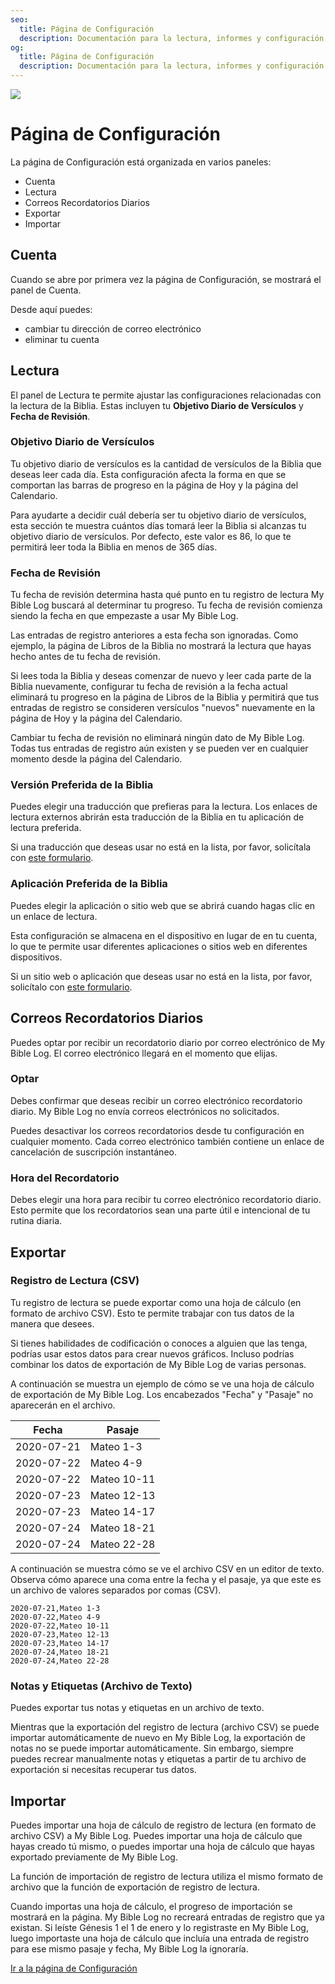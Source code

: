 ```yaml
---
seo:
  title: Página de Configuración
  description: Documentación para la lectura, informes y configuración de cuentas de My Bible Log
og:
  title: Página de Configuración
  description: Documentación para la lectura, informes y configuración de cuentas de My Bible Log
---
```


![](/share.jpg)

# Página de Configuración

La página de Configuración está organizada en varios paneles:

* Cuenta
* Lectura
* Correos Recordatorios Diarios
* Exportar
* Importar

## Cuenta

Cuando se abre por primera vez la página de Configuración, se mostrará el panel de Cuenta.

Desde aquí puedes:

* cambiar tu dirección de correo electrónico
* eliminar tu cuenta

## Lectura

El panel de Lectura te permite ajustar las configuraciones relacionadas con la lectura de la Biblia. Estas incluyen tu **Objetivo Diario de Versículos** y **Fecha de Revisión**.

### Objetivo Diario de Versículos

Tu objetivo diario de versículos es la cantidad de versículos de la Biblia que deseas leer cada día. Esta configuración afecta la forma en que se comportan las barras de progreso en la página de Hoy y la página del Calendario.

Para ayudarte a decidir cuál debería ser tu objetivo diario de versículos, esta sección te muestra cuántos días tomará leer la Biblia si alcanzas tu objetivo diario de versículos. Por defecto, este valor es 86, lo que te permitirá leer toda la Biblia en menos de 365 días.

### Fecha de Revisión

Tu fecha de revisión determina hasta qué punto en tu registro de lectura My Bible Log buscará al determinar tu progreso. Tu fecha de revisión comienza siendo la fecha en que empezaste a usar My Bible Log.

Las entradas de registro anteriores a esta fecha son ignoradas. Como ejemplo, la página de Libros de la Biblia no mostrará la lectura que hayas hecho antes de tu fecha de revisión.

Si lees toda la Biblia y deseas comenzar de nuevo y leer cada parte de la Biblia nuevamente, configurar tu fecha de revisión a la fecha actual eliminará tu progreso en la página de Libros de la Biblia y permitirá que tus entradas de registro se consideren versículos "nuevos" nuevamente en la página de Hoy y la página del Calendario.

Cambiar tu fecha de revisión no eliminará ningún dato de My Bible Log. Todas tus entradas de registro aún existen y se pueden ver en cualquier momento desde la página del Calendario.

### Versión Preferida de la Biblia

Puedes elegir una traducción que prefieras para la lectura. Los enlaces de lectura externos abrirán esta traducción de la Biblia en tu aplicación de lectura preferida.

Si una traducción que deseas usar no está en la lista, por favor, solicítala con [este formulario](/es/feedback).

### Aplicación Preferida de la Biblia

Puedes elegir la aplicación o sitio web que se abrirá cuando hagas clic en un enlace de lectura.

Esta configuración se almacena en el dispositivo en lugar de en tu cuenta, lo que te permite usar diferentes aplicaciones o sitios web en diferentes dispositivos.

Si un sitio web o aplicación que deseas usar no está en la lista, por favor, solicítalo con [este formulario](/es/feedback).

## Correos Recordatorios Diarios

Puedes optar por recibir un recordatorio diario por correo electrónico de My Bible Log. El correo electrónico llegará en el momento que elijas.

### Optar

Debes confirmar que deseas recibir un correo electrónico recordatorio diario. My Bible Log no envía correos electrónicos no solicitados.

Puedes desactivar los correos recordatorios desde tu configuración en cualquier momento. Cada correo electrónico también contiene un enlace de cancelación de suscripción instantáneo.

### Hora del Recordatorio

Debes elegir una hora para recibir tu correo electrónico recordatorio diario. Esto permite que los recordatorios sean una parte útil e intencional de tu rutina diaria.

## Exportar

### Registro de Lectura (CSV)

Tu registro de lectura se puede exportar como una hoja de cálculo (en formato de archivo CSV). Esto te permite trabajar con tus datos de la manera que desees.

Si tienes habilidades de codificación o conoces a alguien que las tenga, podrías usar estos datos para crear nuevos gráficos. Incluso podrías combinar los datos de exportación de My Bible Log de varias personas.

A continuación se muestra un ejemplo de cómo se ve una hoja de cálculo de exportación de My Bible Log. Los encabezados "Fecha" y "Pasaje" no aparecerán en el archivo.

|Fecha|Pasaje|
|---|---|
|2020-07-21|Mateo 1-3|
|2020-07-22|Mateo 4-9|
|2020-07-22|Mateo 10-11|
|2020-07-23|Mateo 12-13|
|2020-07-23|Mateo 14-17|
|2020-07-24|Mateo 18-21|
|2020-07-24|Mateo 22-28|

A continuación se muestra cómo se ve el archivo CSV en un editor de texto. Observa cómo aparece una coma entre la fecha y el pasaje, ya que este es un archivo de valores separados por comas (CSV).

```csv
2020-07-21,Mateo 1-3
2020-07-22,Mateo 4-9
2020-07-22,Mateo 10-11
2020-07-23,Mateo 12-13
2020-07-23,Mateo 14-17
2020-07-24,Mateo 18-21
2020-07-24,Mateo 22-28
```

### Notas y Etiquetas (Archivo de Texto)

Puedes exportar tus notas y etiquetas en un archivo de texto.

Mientras que la exportación del registro de lectura (archivo CSV) se puede importar automáticamente de nuevo en My Bible Log, la exportación de notas no se puede importar automáticamente.
Sin embargo, siempre puedes recrear manualmente notas y etiquetas a partir de tu archivo de exportación si necesitas recuperar tus datos.

## Importar

Puedes importar una hoja de cálculo de registro de lectura (en formato de archivo CSV) a My Bible Log. Puedes importar una hoja de cálculo que hayas creado tú mismo, o puedes importar una hoja de cálculo que hayas exportado previamente de My Bible Log.

La función de importación de registro de lectura utiliza el mismo formato de archivo que la función de exportación de registro de lectura.

Cuando importas una hoja de cálculo, el progreso de importación se mostrará en la página. My Bible Log no recreará entradas de registro que ya existan. Si leíste Génesis 1 el 1 de enero y lo registraste en My Bible Log, luego importaste una hoja de cálculo que incluía una entrada de registro para ese mismo pasaje y fecha, My Bible Log la ignoraría.

<div class="buttons">
  <a class="button is-light" href="/es/settings">Ir a la página de Configuración</a>
</div>
